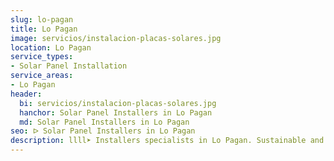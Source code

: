 ```yaml
---
slug: lo-pagan
title: Lo Pagan
image: servicios/instalacion-placas-solares.jpg
location: Lo Pagan
service_types:
- Solar Panel Installation
service_areas:
- Lo Pagan
header:
  bi: servicios/instalacion-placas-solares.jpg
  hanchor: Solar Panel Installers in Lo Pagan
  md: Solar Panel Installers in Lo Pagan
seo: ᐅ Solar Panel Installers in Lo Pagan
description: llll➤ Installers specialists in Lo Pagan. Sustainable and efficient solutions. Best techniques and competitive prices ✅ Contact us!
---
```


